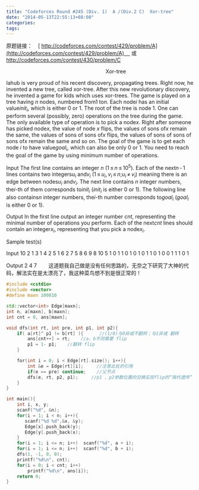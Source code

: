 ```yaml
---
title: "Codeforces Round #245 (Div. 1)  A /(Div.2 C)  Xor-tree"
date: "2014-05-13T22:55:13+08:00"
categories:
tags:
---
```


                                            
原题链接：    [
http://codeforces.com/contest/429/problem/A](http://codeforces.com/contest/429/problem/A)     或       <a href="http://codeforces.com/contest/430/problem/C" rel="nofollow">
http://codeforces.com/contest/430/problem/C
</a>


                                                                    Xor-tree


Iahub is very proud of his recent discovery, propagating trees. Right now, he invented a new tree, called xor-tree. After this new revolutionary discovery, he invented a game for kids which uses xor-trees.
The game is played on a tree having <em>n</em> nodes, numbered from1 to<em>n</em>. Each node<em>i</em> has an initial value<em>init</em><sub class="lower-index"><em>i</em></sub>,
 which is either 0 or 1. The root of the tree is node 1.
One can perform several (possibly, zero) operations on the tree during the game. The only available type of operation is to pick a node<em>x</em>. Right after someone has picked node<em>x</em>,
 the value of node <em>x</em> flips, the values of sons of<em>x</em> remain the same, the values of sons of sons of<em>x</em> flips, the values of sons of sons of sons
 of<em>x</em> remain the same and so on.
The goal of the game is to get each node <em>i</em> to have value<em>goal</em><sub class="lower-index"><em>i</em></sub>, which can also be only 0 or 1. You need to reach the goal of the game by
 using minimum number of operations.


Input
The first line contains an integer <em>n</em> (1 ≤ <em>n</em> ≤ 10<sup class="upper-index">5</sup>). Each of the next<em>n</em> - 1 lines contains two integers<em>u</em><sub class="lower-index"><em>i</em></sub>
 and<em>v</em><sub class="lower-index"><em>i</em></sub> (1 ≤ <em>u</em><sub class="lower-index"><em>i</em></sub>, <em>v</em><sub class="lower-index"><em>i</em></sub> ≤ <em>n</em>;<em>u</em><sub class="lower-index"><em>i</em></sub> ≠ <em>v</em><sub class="lower-index"><em>i</em></sub>)
 meaning there is an edge between nodes<em>u</em><sub class="lower-index"><em>i</em></sub> and<em>v</em><sub class="lower-index"><em>i</em></sub>.
The next line contains <em>n</em> integer numbers, the<em>i</em>-th of them corresponds to<em>init</em><sub class="lower-index"><em>i</em></sub> (<em>init</em><sub class="lower-index"><em>i</em></sub>
 is either 0 or 1). The following line also contains<em>n</em> integer numbers, the<em>i</em>-th number corresponds to<em>goal</em><sub class="lower-index"><em>i</em></sub>
 (<em>goal</em><sub class="lower-index"><em>i</em></sub> is either 0 or 1).


Output
In the first line output an integer number <em>cnt</em>, representing the minimal number of operations you perform. Each of the next<em>cnt</em> lines should contain an integer<em>x</em><sub class="lower-index"><em>i</em></sub>,
 representing that you pick a node<em>x</em><sub class="lower-index"><em>i</em></sub>.

Sample test(s)

Input
10
2 1
3 1
4 2
5 1
6 2
7 5
8 6
9 8
10 5
1 0 1 1 0 1 0 1 0 1
1 0 1 0 0 1 1 1 0 1


Output
2
4
7
       这道题我自己做是没有任何思路的，无奈之下研究了大神的代码，解法实在是太漂亮了，我这种菜鸟想不到是很正常的！
```cpp
#include <cstdio>
#include <vector>
#define maxn 100010

std::vector<int> Edge[maxn];
int n, a[maxn], b[maxn]; 
int cnt = 0, ans[maxn];

void dfs(int rt, int pre, int p1, int p2){
    if( a[rt]^ p1 != b[rt] ){      //(1/0)与0异或不翻转；与1异或 翻转
        ans[cnt++] = rt;    //a、b不同需要 flip
        p1 = 1- p1;    //翻转 flip
    }

    for(int i = 0; i < Edge[rt].size(); i++){
        int &e = Edge[rt][i];     //注意此处的引用
        if(e == pre) continue;    //父节点
        dfs(e, rt, p2, p1);     //p1 、p2参数位置的交换实现flip的“隔代遗传” 
    }
}

int main(){
    int i, x, y;
    scanf("%d", &n);
    for(i = 1; i < n; i++){
       scanf("%d %d",&x, &y);
       Edge[x].push_back(y);
       Edge[y].push_back(x);
    }
    for(i = 1; i <= n; i++)  scanf("%d", a + i); 
    for(i = 1; i <= n; i++)  scanf("%d", b + i);
    dfs(1, -1, 0, 0);
    printf("%d\n", cnt);
    for(i = 0; i < cnt; i++)
        printf("%d\n", ans[i]);
    return 0;
}
```

